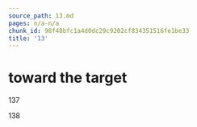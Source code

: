 ```yaml
---
source_path: 13.md
pages: n/a-n/a
chunk_id: 98f48bfc1a4d0dc29c9202cf834351516fe1be33
title: '13'
---
```

# toward the target

137

138
